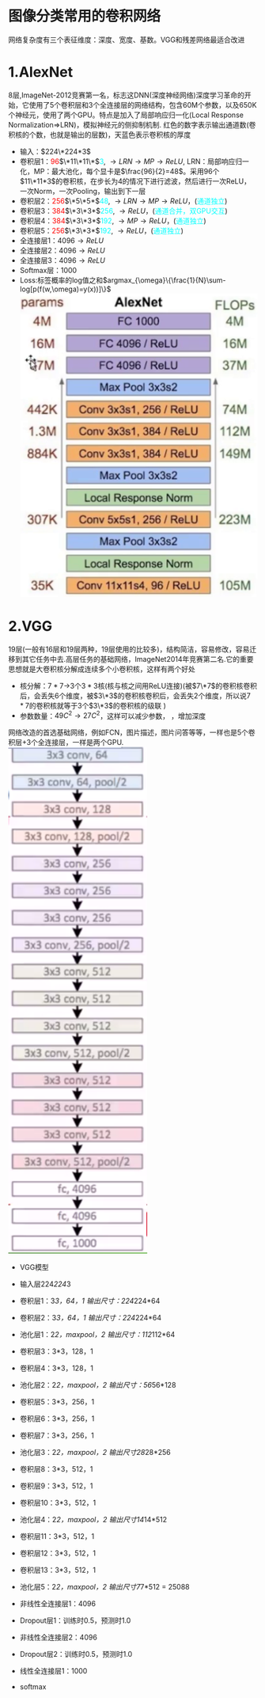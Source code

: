 图像分类常用的卷积网络
===
网络复杂度有三个表征维度：深度、宽度、基数。VGG和残差网络最适合改进

# 1.AlexNet
8层,ImageNet-2012竞赛第一名，标志这DNN(深度神经网络)深度学习革命的开始，它使用了5个卷积层和3个全连接层的网络结构，包含60M个参数，以及650K个神经元，使用了两个GPU。特点是加入了局部响应归一化(Local Response Normalization$\Rightarrow$LRN)，模拟神经元的侧抑制机制. 红色的数字表示输出通道数(卷积核的个数，也就是输出的层数)，天蓝色表示卷积核的厚度
- 输入：$224\*224*3$
- 卷积层1：<span style='color:red'>96</span>$\*11\*11\*$<span style='color:cyan'>3</span>, $\rightarrow{LRN}\rightarrow{MP}\rightarrow{ReLU}$, LRN：局部响应归一化，MP：最大池化，每个显卡是$\frac{96}{2}=48$。采用96个$11\*11*3$的卷积核，在步长为4的情况下进行滤波，然后进行一次ReLU，一次Norm，一次Pooling，输出到下一层
- 卷积层2：<span style='color:red'>256</span>$\*5\*5*$<span style='color:cyan'>48</span>, $\rightarrow{LRN}\rightarrow{MP}\rightarrow{ReLU}$，(<span style='color:cyan'>通道独立</span>)
- 卷积层3：<span style='color:red'>384</span>$\*3\*3*$<span style='color:cyan'>256</span>, $\rightarrow{ReLU}$，(<span style='color:cyan'>通道合并，双GPU交互</span>)
- 卷积层4：<span style='color:red'>384</span>$\*3\*3*$<span style='color:cyan'>192</span>, $\rightarrow{MP}\rightarrow{ReLU}$，(<span style='color:cyan'>通道独立</span>)
- 卷积层5：<span style='color:red'>256</span>$\*3\*3*$<span style='color:cyan'>192</span>, $\rightarrow{ReLU}$，(<span style='color:cyan'>通道独立</span>)
- 全连接层1：$4096\rightarrow{ReLU}$
- 全连接层2：$4096\rightarrow{ReLU}$
- 全连接层3：$4096\rightarrow{ReLU}$
- Softmax层：$1000$
- Loss:标签概率的log值之和$argmax_{\omega}\{\frac{1}{N}\sum-log[p(f(w,\omega)=y(x))]\}$
![images](images/01.png)

# 2.VGG
19层(一般有16层和19层两种，19层使用的比较多)，结构简洁，容易修改，容易迁移到其它任务中去.高层任务的基础网络，ImageNet2014年竞赛第二名.它的重要思想就是大卷积核分解成连续多个小卷积核，这样有两个好处
- 核分解：$7*7\rightarrow$3个$3*3$核(核与核之间用ReLU连接)(被$7\*7$的卷积核卷积后，会丢失6个维度，被$3\*3$的卷积核卷积后，会丢失2个维度，所以说$7*7$的卷积核就等于3个$3\*3$的卷积核的级联  )
- 参数数量：$49C^2\rightarrow{27C^2}$，这样可以减少参数， ，增加深度

网络改造的首选基础网络，例如FCN，图片描述，图片问答等等，一样也是5个卷积层+3个全连接层，一样是两个GPU.![images](images/25.png)

- VGG模型
- 输入层224*224*3

- 卷积层1：3*3，64，1 输出尺寸：224*224*64
- 卷积层2：3*3，64，1 输出尺寸：224*224*64
- 池化层1：2*2，maxpool，2 输出尺寸：112*112*64

- 卷积层3：3*3，128，1
- 卷积层4：3*3，128，1
- 池化层2：2*2，maxpool，2 输出尺寸：56*56*128

- 卷积层5：3*3，256，1
- 卷积层6：3*3，256，1
- 卷积层7：3*3，256，1
- 池化层3：2*2，maxpool，2 输出尺寸28*28*256

- 卷积层8：3*3，512，1
- 卷积层9：3*3，512，1
- 卷积层10：3*3，512，1
- 池化层4：2*2，maxpool，2 输出尺寸14*14*512

- 卷积层11：3*3，512，1
- 卷积层12：3*3，512，1
- 卷积层13：3*3，512，1
- 池化层5：2*2，maxpool，2 输出尺寸7*7*512 = 25088

- 非线性全连接层1：4096
- Dropout层1：训练时0.5，预测时1.0
- 非线性全连接层2：4096
- Dropout层2：训练时0.5，预测时1.0
- 线性全连接层1：1000
- softmax